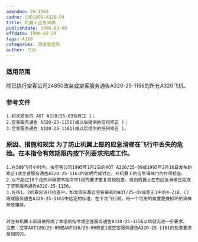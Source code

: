 ```yaml
---
amendno: 39-1583
cadno: CAD1996-A320-04
title: 机翼上应急滑梯
publishdate: 1996-03-08
effdate: 1996-02-24
tags: A320
categories: 西南管理局
author: 马力
---
```


### 适用范围 
除已执行空客公司24850改装或空客服务通告A320-25-1156的所有A320飞机。

<!--more-->
### 参考文件
    1.初次颁发的 AOT A320/25-09及修正 1；
    2.空客服务通告 A320-25-1156(或以后提供的任何修正 )；
    3.空客服务通告 A320-25-1161(或以后提供的任何修正 )。

### 原因、措施和规定 为了防止机翼上部的应急滑梯在飞行中丢失的危险。在本指令有效期限内按下列要求完成工作。 
    1.在500飞行小时内，按空客公司1995年1月2日的AOT A320/25-09或1995年2月16日发布的修正1或空客服务通告A320-25-1161的说明完成对左、右机翼上的应急滑梯门的目视检查。 
    2.以不超过18个月的间隔按本指令中1段的要求重复目视检查，直到机翼上左右应急滑梯已完成了空客服务通告A320-25-1156。 
    3.在按1、2的要求进行检查中，如发现有超过空客最初的AOT/25-09或修正1中的4-2(B、C)段或服务通告A320-25-1161中给定的标准，在下次飞行前，用一个可用的装置更换损坏的滑梯存放箱体。 

  
    对左右机翼上部滑梯完成了本适航指令或空客服务通告A320-25-1156以后就无进一步要求。     注意：空客AOT320/25-09或AOT320/25-09修正1或空客服务通告A320-25-1161的检查要求是相同的。
